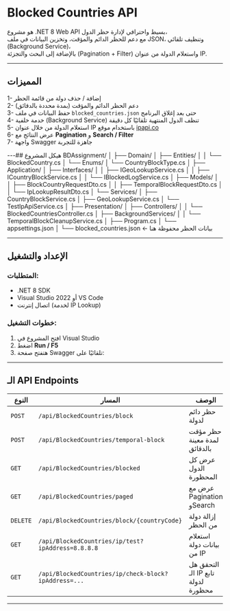 # Blocked Countries API

 هو مشروع
 .NET 8 Web API بسيط واحترافي لإدارة حظر الدول،  
مع دعم للحظر الدائم والمؤقت، وتخزين البيانات في ملف JSON، وتنظيف تلقائي (Background Service)،  
بالإضافة إلى البحث والتجزئة (Pagination + Filter) واستعلام الدولة من عنوان IP.

---

##  المميزات

1- إضافة / حذف دولة من قائمة الحظر  
2- دعم الحظر الدائم والمؤقت (بمدة محددة بالدقائق)  
3- حفظ البيانات في ملف `blocked_countries.json` حتى بعد إغلاق البرنامج  
4- خدمة خلفية (Background Service) تنظف الدول المنتهية تلقائيًا كل دقيقة  
5- استعلام الدولة من خلال عنوان IP باستخدام موقع [ipapi.co](https://ipapi.co)  
6- عرض النتائج مع **Pagination** و **Search / Filter**  
7- واجهة Swagger جاهزة للتجربة  

---##  هيكل المشروع
BDAssignment/
│
├── Domain/
│ ├── Entities/
│ │ └── BlockedCountry.cs
│ └── Enums/
│ └── CountryBlockType.cs
│
├── Application/
│ ├── Interfaces/
│ │ ├── IGeoLookupService.cs
│ │ ├── ICountryBlockService.cs
│ │ └── IBlockedLogService.cs
│ ├── Models/
│ │ ├── BlockCountryRequestDto.cs
│ │ ├── TemporalBlockRequestDto.cs
│ │ └── IpLookupResultDto.cs
│ └── Services/
│ ├── CountryBlockService.cs
│ ├── GeoLookupService.cs
│ └── TestIpApiService.cs
│
├── Presentation/
│ ├── Controllers/
│ │ └── BlockedCountriesController.cs
│ ├── BackgroundServices/
│ │ └── TemporalBlockCleanupService.cs
│ ├── Program.cs
│ └── appsettings.json
│
└── blocked_countries.json ← بيانات الحظر محفوظة هنا

---

##  الإعداد والتشغيل

###  المتطلبات:
-  .NET 8 SDK  
-  Visual Studio 2022 أو VS Code  
-  اتصال إنترنت (لخدمة IP Lookup)

###  خطوات التشغيل:
1. افتح المشروع في Visual Studio  
2. اضغط **Run / F5**  
3. هتفتح صفحة Swagger تلقائيًا على:


---

##  الـ API Endpoints

| النوع | المسار | الوصف |
|-------|--------|--------|
| `POST` | `/api/BlockedCountries/block` | حظر دائم لدولة |
| `POST` | `/api/BlockedCountries/temporal-block` | حظر مؤقت لمدة معينة بالدقائق |
| `GET` | `/api/BlockedCountries/blocked` | عرض كل الدول المحظورة |
| `GET` | `/api/BlockedCountries/paged` | عرض مع Pagination وSearch |
| `DELETE` | `/api/BlockedCountries/block/{countryCode}` | إزالة دولة من الحظر |
| `GET` | `/api/BlockedCountries/ip/test?ipAddress=8.8.8.8` | استعلام بيانات دولة من IP |
| `GET` | `/api/BlockedCountries/ip/check-block?ipAddress=...` | التحقق هل الـ IP تابع لدولة محظورة |

---


